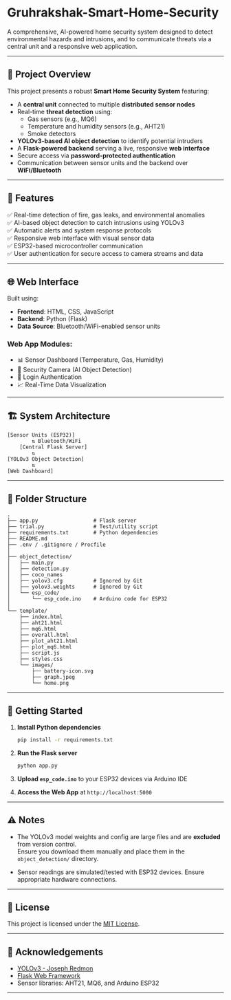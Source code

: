 # Gruhrakshak-Smart-Home-Security
A comprehensive, AI-powered home security system designed to detect environmental hazards and intrusions, and to communicate threats via a central unit and a responsive web application.

---

## 📖 Project Overview

This project presents a robust **Smart Home Security System** featuring:

- A **central unit** connected to multiple **distributed sensor nodes**
- Real-time **threat detection** using:
  - Gas sensors (e.g., MQ6)
  - Temperature and humidity sensors (e.g., AHT21)
  - Smoke detectors
- **YOLOv3-based AI object detection** to identify potential intruders
- A **Flask-powered backend** serving a live, responsive **web interface**
- Secure access via **password-protected authentication**
- Communication between sensor units and the backend over **WiFi/Bluetooth**

---

## 🧠 Features

✅ Real-time detection of fire, gas leaks, and environmental anomalies  
✅ AI-based object detection to catch intrusions using YOLOv3  
✅ Automatic alerts and system response protocols  
✅ Responsive web interface with visual sensor data  
✅ ESP32-based microcontroller communication  
✅ User authentication for secure access to camera streams and data

---

## 🌐 Web Interface

Built using:

- **Frontend**: HTML, CSS, JavaScript
- **Backend**: Python (Flask)
- **Data Source**: Bluetooth/WiFi-enabled sensor units

### Web App Modules:

- 📊 Sensor Dashboard (Temperature, Gas, Humidity)
- 🎥 Security Camera (AI Object Detection)
- 🔐 Login Authentication
- 📈 Real-Time Data Visualization

---

## 🏗️ System Architecture

```
[Sensor Units (ESP32)]
        ⇅ Bluetooth/WiFi
    [Central Flask Server]
        ⇅
[YOLOv3 Object Detection]
        ⇅
[Web Dashboard]
```

---

## 📁 Folder Structure

```
.
├── app.py                  # Flask server
├── trial.py                # Test/utility script
├── requirements.txt        # Python dependencies
├── README.md
├── .env / .gitignore / Procfile
│
├── object_detection/
│   ├── main.py
│   ├── detection.py
│   ├── coco_names
│   ├── yolov3.cfg          # Ignored by Git
│   ├── yolov3.weights      # Ignored by Git
│   └── esp_code/
│       └── esp_code.ino    # Arduino code for ESP32
│
└── template/
    ├── index.html
    ├── aht21.html
    ├── mq6.html
    ├── overall.html
    ├── plot_aht21.html
    ├── plot_mq6.html
    ├── script.js
    ├── styles.css
    └── images/
        ├── battery-icon.svg
        ├── graph.jpeg
        └── home.png
```

---

## 🚀 Getting Started

1. **Install Python dependencies**  
   ```bash
   pip install -r requirements.txt
   ```

2. **Run the Flask server**  
   ```bash
   python app.py
   ```

3. **Upload `esp_code.ino`** to your ESP32 devices via Arduino IDE

4. **Access the Web App** at `http://localhost:5000`

---

## ⚠️ Notes

- The YOLOv3 model weights and config are large files and are **excluded** from version control.  
  Ensure you download them manually and place them in the `object_detection/` directory.

- Sensor readings are simulated/tested with ESP32 devices. Ensure appropriate hardware connections.

---

## 📄 License

This project is licensed under the [MIT License](LICENSE).

---

## 🙌 Acknowledgements

- [YOLOv3 - Joseph Redmon](https://pjreddie.com/darknet/yolo/)
- [Flask Web Framework](https://flask.palletsprojects.com/)
- Sensor libraries: AHT21, MQ6, and Arduino ESP32

---